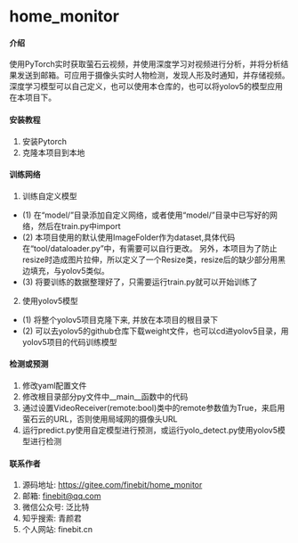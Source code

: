 # home_monitor

#### 介绍
使用PyTorch实时获取萤石云视频，并使用深度学习对视频进行分析，并将分析结果发送到邮箱。可应用于摄像头实时人物检测，发现人形及时通知，并存储视频。深度学习模型可以自己定义，也可以使用本仓库的，也可以将yolov5的模型应用在本项目下。

#### 安装教程
1. 安装Pytorch
2. 克隆本项目到本地

#### 训练网络
1. 训练自定义模型
- (1) 在“model/”目录添加自定义网络，或者使用“model/”目录中已写好的网络，然后在train.py中import
- (2) 本项目使用的默认使用ImageFolder作为dataset,具体代码在“tool/dataloader.py”中，有需要可以自行更改。
另外，本项目为了防止resize时造成图片拉伸，所以定义了一个Resize类，resize后的缺少部分用黑边填充，与yolov5类似。
- (3) 将要训练的数据整理好了，只需要运行train.py就可以开始训练了
2. 使用yolov5模型
- (1) 将整个yolov5项目克隆下来, 并放在本项目的根目录下
- (2) 可以去yolov5的github仓库下载weight文件，也可以cd进yolov5目录，用yolov5项目的代码训练模型

#### 检测或预测
1. 修改yaml配置文件
2. 修改根目录部分py文件中__main__函数中的代码
3. 通过设置VideoReceiver(remote:bool)类中的remote参数值为True，来启用萤石云的URL，否则使用局域网的摄像头URL
4. 运行predict.py使用自定模型进行预测，或运行yolo_detect.py使用yolov5模型进行检测

#### 联系作者
1. 源码地址: https://gitee.com/finebit/home_monitor
2. 邮箱: finebit@qq.com
3. 微信公众号: 泛比特
4. 知乎搜索: 青颜君
5. 个人网站: finebit.cn
